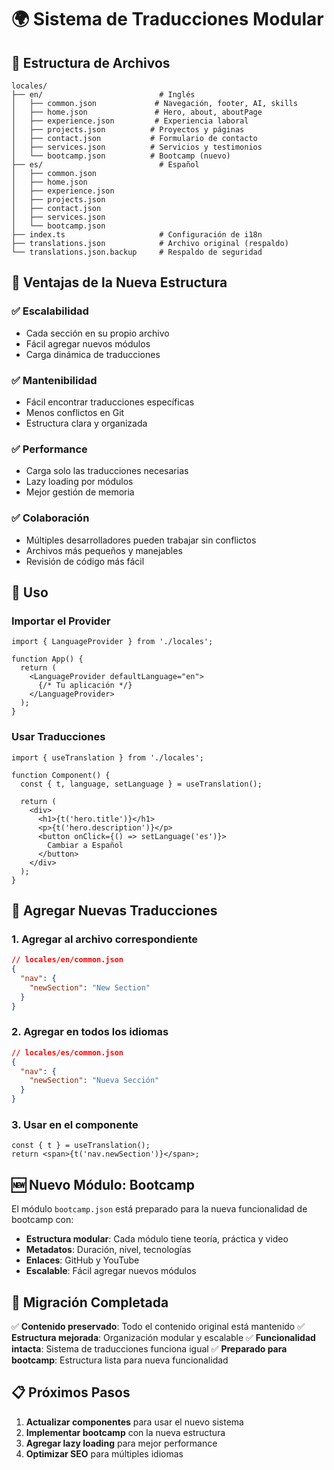 # 🌍 Sistema de Traducciones Modular

## 📁 Estructura de Archivos

```
locales/
├── en/                          # Inglés
│   ├── common.json             # Navegación, footer, AI, skills
│   ├── home.json               # Hero, about, aboutPage
│   ├── experience.json         # Experiencia laboral
│   ├── projects.json          # Proyectos y páginas
│   ├── contact.json           # Formulario de contacto
│   ├── services.json          # Servicios y testimonios
│   └── bootcamp.json          # Bootcamp (nuevo)
├── es/                          # Español
│   ├── common.json
│   ├── home.json
│   ├── experience.json
│   ├── projects.json
│   ├── contact.json
│   ├── services.json
│   └── bootcamp.json
├── index.ts                     # Configuración de i18n
├── translations.json            # Archivo original (respaldo)
└── translations.json.backup     # Respaldo de seguridad
```

## 🚀 Ventajas de la Nueva Estructura

### ✅ **Escalabilidad**
- Cada sección en su propio archivo
- Fácil agregar nuevos módulos
- Carga dinámica de traducciones

### ✅ **Mantenibilidad**
- Fácil encontrar traducciones específicas
- Menos conflictos en Git
- Estructura clara y organizada

### ✅ **Performance**
- Carga solo las traducciones necesarias
- Lazy loading por módulos
- Mejor gestión de memoria

### ✅ **Colaboración**
- Múltiples desarrolladores pueden trabajar sin conflictos
- Archivos más pequeños y manejables
- Revisión de código más fácil

## 🔧 Uso

### Importar el Provider
```tsx
import { LanguageProvider } from './locales';

function App() {
  return (
    <LanguageProvider defaultLanguage="en">
      {/* Tu aplicación */}
    </LanguageProvider>
  );
}
```

### Usar Traducciones
```tsx
import { useTranslation } from './locales';

function Component() {
  const { t, language, setLanguage } = useTranslation();
  
  return (
    <div>
      <h1>{t('hero.title')}</h1>
      <p>{t('hero.description')}</p>
      <button onClick={() => setLanguage('es')}>
        Cambiar a Español
      </button>
    </div>
  );
}
```

## 📝 Agregar Nuevas Traducciones

### 1. Agregar al archivo correspondiente
```json
// locales/en/common.json
{
  "nav": {
    "newSection": "New Section"
  }
}
```

### 2. Agregar en todos los idiomas
```json
// locales/es/common.json
{
  "nav": {
    "newSection": "Nueva Sección"
  }
}
```

### 3. Usar en el componente
```tsx
const { t } = useTranslation();
return <span>{t('nav.newSection')}</span>;
```

## 🆕 Nuevo Módulo: Bootcamp

El módulo `bootcamp.json` está preparado para la nueva funcionalidad de bootcamp con:

- **Estructura modular**: Cada módulo tiene teoría, práctica y video
- **Metadatos**: Duración, nivel, tecnologías
- **Enlaces**: GitHub y YouTube
- **Escalable**: Fácil agregar nuevos módulos

## 🔄 Migración Completada

✅ **Contenido preservado**: Todo el contenido original está mantenido
✅ **Estructura mejorada**: Organización modular y escalable
✅ **Funcionalidad intacta**: Sistema de traducciones funciona igual
✅ **Preparado para bootcamp**: Estructura lista para nueva funcionalidad

## 📋 Próximos Pasos

1. **Actualizar componentes** para usar el nuevo sistema
2. **Implementar bootcamp** con la nueva estructura
3. **Agregar lazy loading** para mejor performance
4. **Optimizar SEO** para múltiples idiomas
